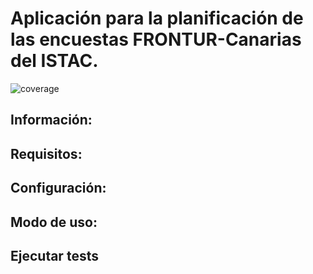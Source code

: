 # Aplicación para la planificación de las encuestas FRONTUR-Canarias del ISTAC.

![coverage](!/coverage.svg)

## Información:


## Requisitos:


## Configuración:


## Modo de uso:


## Ejecutar tests